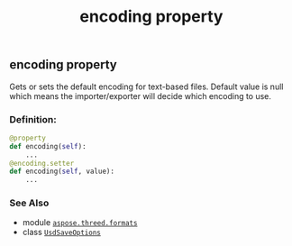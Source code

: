﻿---
title: encoding property
second_title: Aspose.3D for Python via .NET API References
description: 
type: docs
weight: 30
url: /python-net/aspose.threed.formats/usdsaveoptions/encoding/
is_root: false
---

## encoding property


Gets or sets the default encoding for text-based files.
Default value is null which means the importer/exporter will decide which encoding to use.
### Definition:
```python
@property
def encoding(self):
    ...
@encoding.setter
def encoding(self, value):
    ...
```

### See Also
* module [`aspose.threed.formats`](../../)
* class [`UsdSaveOptions`](/3d/python-net/aspose.threed.formats/usdsaveoptions)

